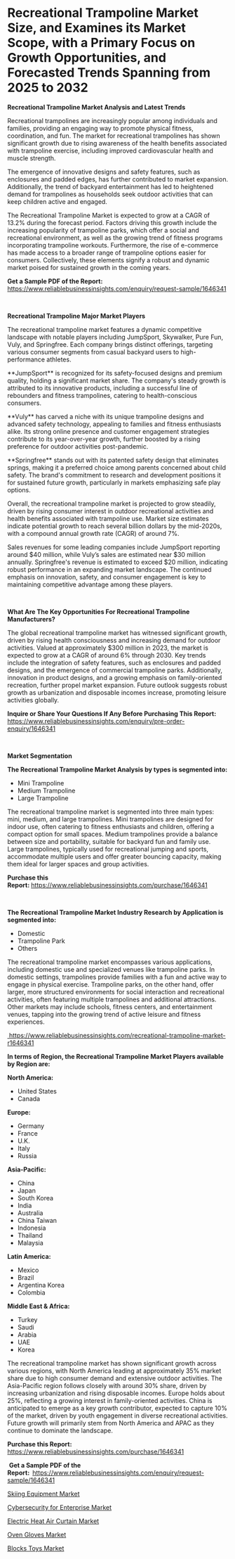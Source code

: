 <p><h1>Recreational Trampoline Market Size, and Examines its Market Scope, with a Primary Focus on Growth Opportunities, and Forecasted Trends Spanning from 2025 to 2032</h1></p><p><strong>Recreational Trampoline Market Analysis and Latest Trends</strong></p>
<p><p>Recreational trampolines are increasingly popular among individuals and families, providing an engaging way to promote physical fitness, coordination, and fun. The market for recreational trampolines has shown significant growth due to rising awareness of the health benefits associated with trampoline exercise, including improved cardiovascular health and muscle strength. </p><p>The emergence of innovative designs and safety features, such as enclosures and padded edges, has further contributed to market expansion. Additionally, the trend of backyard entertainment has led to heightened demand for trampolines as households seek outdoor activities that can keep children active and engaged.</p><p>The Recreational Trampoline Market is expected to grow at a CAGR of 13.2% during the forecast period. Factors driving this growth include the increasing popularity of trampoline parks, which offer a social and recreational environment, as well as the growing trend of fitness programs incorporating trampoline workouts. Furthermore, the rise of e-commerce has made access to a broader range of trampoline options easier for consumers. Collectively, these elements signify a robust and dynamic market poised for sustained growth in the coming years.</p></p>
<p><strong>Get a Sample PDF of the Report:&nbsp;</strong> <a href="https://www.reliablebusinessinsights.com/enquiry/request-sample/1646341?utm_campaign=63&utm_medium=2&utm_source=Github&utm_content=ia&utm_term=09022025&utm_id=recreational-trampoline">https://www.reliablebusinessinsights.com/enquiry/request-sample/1646341</a></p>
<p>&nbsp;</p>
<p><strong>Recreational Trampoline Major Market Players</strong></p>
<p><p>The recreational trampoline market features a dynamic competitive landscape with notable players including JumpSport, Skywalker, Pure Fun, Vuly, and Springfree. Each company brings distinct offerings, targeting various consumer segments from casual backyard users to high-performance athletes.</p><p>**JumpSport** is recognized for its safety-focused designs and premium quality, holding a significant market share. The company's steady growth is attributed to its innovative products, including a successful line of rebounders and fitness trampolines, catering to health-conscious consumers. </p><p>**Vuly** has carved a niche with its unique trampoline designs and advanced safety technology, appealing to families and fitness enthusiasts alike. Its strong online presence and customer engagement strategies contribute to its year-over-year growth, further boosted by a rising preference for outdoor activities post-pandemic.</p><p>**Springfree** stands out with its patented safety design that eliminates springs, making it a preferred choice among parents concerned about child safety. The brand's commitment to research and development positions it for sustained future growth, particularly in markets emphasizing safe play options.</p><p>Overall, the recreational trampoline market is projected to grow steadily, driven by rising consumer interest in outdoor recreational activities and health benefits associated with trampoline use. Market size estimates indicate potential growth to reach several billion dollars by the mid-2020s, with a compound annual growth rate (CAGR) of around 7%.</p><p>Sales revenues for some leading companies include JumpSport reporting around $40 million, while Vuly’s sales are estimated near $30 million annually. Springfree's revenue is estimated to exceed $20 million, indicating robust performance in an expanding market landscape. The continued emphasis on innovation, safety, and consumer engagement is key to maintaining competitive advantage among these players.</p></p>
<p>&nbsp;</p>
<p><strong>What Are The Key Opportunities For Recreational Trampoline Manufacturers?</strong></p>
<p><p>The global recreational trampoline market has witnessed significant growth, driven by rising health consciousness and increasing demand for outdoor activities. Valued at approximately $300 million in 2023, the market is expected to grow at a CAGR of around 6% through 2030. Key trends include the integration of safety features, such as enclosures and padded designs, and the emergence of commercial trampoline parks. Additionally, innovation in product designs, and a growing emphasis on family-oriented recreation, further propel market expansion. Future outlook suggests robust growth as urbanization and disposable incomes increase, promoting leisure activities globally.</p></p>
<p><strong>Inquire or Share Your Questions If Any Before Purchasing This Report:</strong> <a href="https://www.reliablebusinessinsights.com/enquiry/pre-order-enquiry/1646341?utm_campaign=63&utm_medium=2&utm_source=Github&utm_content=ia&utm_term=09022025&utm_id=recreational-trampoline">https://www.reliablebusinessinsights.com/enquiry/pre-order-enquiry/1646341</a></p>
<p>&nbsp;</p>
<p><strong>Market Segmentation</strong></p>
<p><strong>The Recreational Trampoline Market Analysis by types is segmented into:</strong></p>
<p><ul><li>Mini Trampoline</li><li>Medium Trampoline</li><li>Large Trampoline</li></ul></p>
<p><p>The recreational trampoline market is segmented into three main types: mini, medium, and large trampolines. Mini trampolines are designed for indoor use, often catering to fitness enthusiasts and children, offering a compact option for small spaces. Medium trampolines provide a balance between size and portability, suitable for backyard fun and family use. Large trampolines, typically used for recreational jumping and sports, accommodate multiple users and offer greater bouncing capacity, making them ideal for larger spaces and group activities.</p></p>
<p><strong>Purchase this Report:&nbsp;</strong><a href="https://www.reliablebusinessinsights.com/purchase/1646341?utm_campaign=63&utm_medium=2&utm_source=Github&utm_content=ia&utm_term=09022025&utm_id=recreational-trampoline">https://www.reliablebusinessinsights.com/purchase/1646341</a></p>
<p>&nbsp;</p>
<p><strong>The Recreational Trampoline Market Industry Research by Application is segmented into:</strong></p>
<p><ul><li>Domestic</li><li>Trampoline Park</li><li>Others</li></ul></p>
<p><p>The recreational trampoline market encompasses various applications, including domestic use and specialized venues like trampoline parks. In domestic settings, trampolines provide families with a fun and active way to engage in physical exercise. Trampoline parks, on the other hand, offer larger, more structured environments for social interaction and recreational activities, often featuring multiple trampolines and additional attractions. Other markets may include schools, fitness centers, and entertainment venues, tapping into the growing trend of active leisure and fitness experiences.</p></p>
<p><a href="https://www.reliablebusinessinsights.com/recreational-trampoline-market-r1646341?utm_campaign=63&utm_medium=2&utm_source=Github&utm_content=ia&utm_term=09022025&utm_id=recreational-trampoline">&nbsp;https://www.reliablebusinessinsights.com/recreational-trampoline-market-r1646341</a></p>
<p><strong>In terms of Region, the Recreational Trampoline Market Players available by Region are:</strong></p>
<p>
    <p> <strong> North America: </strong>
        <ul>
            <li>United States</li>
            <li>Canada</li>
        </ul>
        </p> 
    <p> <strong> Europe: </strong>
        <ul>
            <li>Germany</li>
            <li>France</li>
            <li>U.K.</li>
            <li>Italy</li>
            <li>Russia</li>
        </ul>
        </p> 
    <p> <strong> Asia-Pacific: </strong>
        <ul>
            <li>China</li>
            <li>Japan</li>
            <li>South Korea</li>
            <li>India</li>
            <li>Australia</li>
            <li>China Taiwan</li>
            <li>Indonesia</li>
            <li>Thailand</li>
            <li>Malaysia</li>
        </ul>
        </p> 
    <p> <strong> Latin America: </strong>
        <ul>
            <li>Mexico</li>
            <li>Brazil</li>
            <li>Argentina Korea</li>
            <li>Colombia</li>
        </ul>
        </p> 
    <p> <strong> Middle East & Africa: </strong>
        <ul>
            <li>Turkey</li>
            <li>Saudi</li>
            <li>Arabia</li>
            <li>UAE</li>
            <li>Korea</li>
        </ul>
    </p>
    </p>
<p><p>The recreational trampoline market has shown significant growth across various regions, with North America leading at approximately 35% market share due to high consumer demand and extensive outdoor activities. The Asia-Pacific region follows closely with around 30% share, driven by increasing urbanization and rising disposable incomes. Europe holds about 25%, reflecting a growing interest in family-oriented activities. China is anticipated to emerge as a key growth contributor, expected to capture 10% of the market, driven by youth engagement in diverse recreational activities. Future growth will primarily stem from North America and APAC as they continue to dominate the landscape.</p></p>
<p><strong>Purchase this Report: </strong><a href="https://www.reliablebusinessinsights.com/purchase/1646341?utm_campaign=63&utm_medium=2&utm_source=Github&utm_content=ia&utm_term=09022025&utm_id=recreational-trampoline">https://www.reliablebusinessinsights.com/purchase/1646341</a></p>
<p>&nbsp;<strong>Get a Sample PDF of the Report:&nbsp;&nbsp;</strong><a href="https://www.reliablebusinessinsights.com/enquiry/request-sample/1646341?utm_campaign=63&utm_medium=2&utm_source=Github&utm_content=ia&utm_term=09022025&utm_id=recreational-trampoline">https://www.reliablebusinessinsights.com/enquiry/request-sample/1646341</a></p>
<p><strong></strong></p>
<p><p><a href="https://github.com/momossidram/Market-Research-Report-List-1/blob/main/skiing-equipment-market.md?utm_campaign=63&utm_medium=2&utm_source=Github&utm_content=ia&utm_term=09022025&utm_id=recreational-trampoline">Skiing Equipment Market</a></p><p><a href="https://github.com/muvdibezuh/Market-Research-Report-List-1/blob/main/cybersecurity-for-enterprise-market.md?utm_campaign=63&utm_medium=2&utm_source=Github&utm_content=ia&utm_term=09022025&utm_id=recreational-trampoline">Cybersecurity for Enterprise Market</a></p><p><a href="https://github.com/ajayanhaizan/Market-Research-Report-List-1/blob/main/electric-heat-air-curtain-market.md?utm_campaign=63&utm_medium=2&utm_source=Github&utm_content=ia&utm_term=09022025&utm_id=recreational-trampoline">Electric Heat Air Curtain Market</a></p><p><a href="https://github.com/dailyspunj47/Market-Research-Report-List-1/blob/main/oven-gloves-market.md?utm_campaign=63&utm_medium=2&utm_source=Github&utm_content=ia&utm_term=09022025&utm_id=recreational-trampoline">Oven Gloves Market</a></p><p><a href="https://github.com/biyajausenik/Market-Research-Report-List-1/blob/main/blocks-toys-market.md?utm_campaign=63&utm_medium=2&utm_source=Github&utm_content=ia&utm_term=09022025&utm_id=recreational-trampoline">Blocks Toys Market</a></p></p>